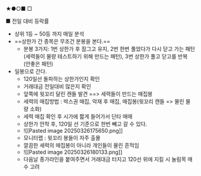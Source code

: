 ★●○■ □

■ 전일 대비 등락률 
+ 상위 1등 ~ 50등 까지 매일 분석
+ ==상한가 간 종목은 무조건 분봉을 본다.==
    + 분봉 3가지:  1번 상한가 후 잠그고 유지, 2번 한번 풀었다가 다시 닫고 가는 패턴(세력들이 물량 테스트하기 위해 만드는 패턴), 3번 상한가 풀고 닫고를 반복 (안좋은 패턴)
+ 일봉으로 간다.
	+ 120일선 돌파하는 상한가인지 확인
	+ 거래대금 전일대비 많은지 확인
	+ 앞쪽에 윗꼬리 달린 캔들 발견 ==> 세력들이 만드는 매집봉
	+ 세력의 매집방법 : 박스권 매집, 악재 후 매집, 매집봉(윗꼬리 캔들 => 물린 물량 소화)
	+ 세력 매집 확인 후 시가에 짧게 들어가서 단타 매매
	+ 상한가 안착 후, 120일 선 기준으로 한번 빼고 갈 수 있다. 
	+ ![[Pasted image 20250326175650.png]]
	+ 모니터랩 :  윗꼬리 봉들이 자주 출몰
	+ 깔끔한 세력의 매집봉이 아니라 개인들이 물린 흔적임
	+ ![[Pasted image 20250326180133.png]]
	+ 다음날 종가라인을 붙여주면서 거래대금 터지고 120선 위에 지킬 시 눌림목 매수 고려
